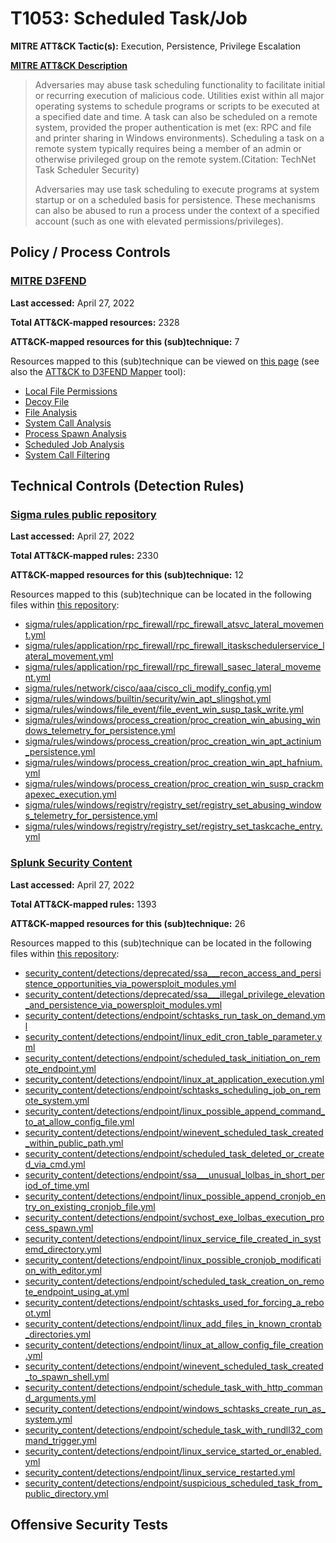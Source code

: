 # T1053: Scheduled Task/Job
**MITRE ATT&CK Tactic(s):** Execution, Persistence, Privilege Escalation

**[MITRE ATT&CK Description](https://attack.mitre.org/techniques/T1053)**
<blockquote>Adversaries may abuse task scheduling functionality to facilitate initial or recurring execution of malicious code. Utilities exist within all major operating systems to schedule programs or scripts to be executed at a specified date and time. A task can also be scheduled on a remote system, provided the proper authentication is met (ex: RPC and file and printer sharing in Windows environments). Scheduling a task on a remote system typically requires being a member of an admin or otherwise privileged group on the remote system.(Citation: TechNet Task Scheduler Security)

Adversaries may use task scheduling to execute programs at system startup or on a scheduled basis for persistence. These mechanisms can also be abused to run a process under the context of a specified account (such as one with elevated permissions/privileges).</blockquote>

## Policy / Process Controls
### [MITRE D3FEND](https://d3fend.mitre.org/)
**Last accessed:** April 27, 2022

**Total ATT&CK-mapped resources:** 2328

**ATT&CK-mapped resources for this (sub)technique:** 7

Resources mapped to this (sub)technique can be viewed on [this page](https://d3fend.mitre.org/) (see also the [ATT&CK to D3FEND Mapper](https://d3fend.mitre.org/tools/attack-mapper) tool):

* [Local File Permissions](https://d3fend.mitre.org/techniques/d3f:LocalFilePermissions)
* [Decoy File](https://d3fend.mitre.org/techniques/d3f:DecoyFile)
* [File Analysis](https://d3fend.mitre.org/techniques/d3f:FileAnalysis)
* [System Call Analysis](https://d3fend.mitre.org/techniques/d3f:SystemCallAnalysis)
* [Process Spawn Analysis](https://d3fend.mitre.org/techniques/d3f:ProcessSpawnAnalysis)
* [Scheduled Job Analysis](https://d3fend.mitre.org/techniques/d3f:ScheduledJobAnalysis)
* [System Call Filtering](https://d3fend.mitre.org/techniques/d3f:SystemCallFiltering)

## Technical Controls (Detection Rules)
### [Sigma rules public repository](https://github.com/SigmaHQ/sigma)
**Last accessed:** April 27, 2022

**Total ATT&CK-mapped rules:** 2330

**ATT&CK-mapped resources for this (sub)technique:** 12

Resources mapped to this (sub)technique can be located in the following files within [this repository](https://github.com/SigmaHQ/sigma/tree/master/rules):

* [sigma/rules/application/rpc_firewall/rpc_firewall_atsvc_lateral_movement.yml](https://github.com/SigmaHQ/sigma/blob/master/rules/application/rpc_firewall/rpc_firewall_atsvc_lateral_movement.yml)
* [sigma/rules/application/rpc_firewall/rpc_firewall_itaskschedulerservice_lateral_movement.yml](https://github.com/SigmaHQ/sigma/blob/master/rules/application/rpc_firewall/rpc_firewall_itaskschedulerservice_lateral_movement.yml)
* [sigma/rules/application/rpc_firewall/rpc_firewall_sasec_lateral_movement.yml](https://github.com/SigmaHQ/sigma/blob/master/rules/application/rpc_firewall/rpc_firewall_sasec_lateral_movement.yml)
* [sigma/rules/network/cisco/aaa/cisco_cli_modify_config.yml](https://github.com/SigmaHQ/sigma/blob/master/rules/network/cisco/aaa/cisco_cli_modify_config.yml)
* [sigma/rules/windows/builtin/security/win_apt_slingshot.yml](https://github.com/SigmaHQ/sigma/blob/master/rules/windows/builtin/security/win_apt_slingshot.yml)
* [sigma/rules/windows/file_event/file_event_win_susp_task_write.yml](https://github.com/SigmaHQ/sigma/blob/master/rules/windows/file_event/file_event_win_susp_task_write.yml)
* [sigma/rules/windows/process_creation/proc_creation_win_abusing_windows_telemetry_for_persistence.yml](https://github.com/SigmaHQ/sigma/blob/master/rules/windows/process_creation/proc_creation_win_abusing_windows_telemetry_for_persistence.yml)
* [sigma/rules/windows/process_creation/proc_creation_win_apt_actinium_persistence.yml](https://github.com/SigmaHQ/sigma/blob/master/rules/windows/process_creation/proc_creation_win_apt_actinium_persistence.yml)
* [sigma/rules/windows/process_creation/proc_creation_win_apt_hafnium.yml](https://github.com/SigmaHQ/sigma/blob/master/rules/windows/process_creation/proc_creation_win_apt_hafnium.yml)
* [sigma/rules/windows/process_creation/proc_creation_win_susp_crackmapexec_execution.yml](https://github.com/SigmaHQ/sigma/blob/master/rules/windows/process_creation/proc_creation_win_susp_crackmapexec_execution.yml)
* [sigma/rules/windows/registry/registry_set/registry_set_abusing_windows_telemetry_for_persistence.yml](https://github.com/SigmaHQ/sigma/blob/master/rules/windows/registry/registry_set/registry_set_abusing_windows_telemetry_for_persistence.yml)
* [sigma/rules/windows/registry/registry_set/registry_set_taskcache_entry.yml](https://github.com/SigmaHQ/sigma/blob/master/rules/windows/registry/registry_set/registry_set_taskcache_entry.yml)

### [Splunk Security Content](https://github.com/splunk/security_content)
**Last accessed:** April 27, 2022

**Total ATT&CK-mapped rules:** 1393

**ATT&CK-mapped resources for this (sub)technique:** 26

Resources mapped to this (sub)technique can be located in the following files within [this repository](https://github.com/splunk/security_content/tree/develop/detections):

* [security_content/detections/deprecated/ssa___recon_access_and_persistence_opportunities_via_powersploit_modules.yml](https://github.com/splunk/security_content/blob/develop/detections/deprecated/ssa___recon_access_and_persistence_opportunities_via_powersploit_modules.yml)
* [security_content/detections/deprecated/ssa___illegal_privilege_elevation_and_persistence_via_powersploit_modules.yml](https://github.com/splunk/security_content/blob/develop/detections/deprecated/ssa___illegal_privilege_elevation_and_persistence_via_powersploit_modules.yml)
* [security_content/detections/endpoint/schtasks_run_task_on_demand.yml](https://github.com/splunk/security_content/blob/develop/detections/endpoint/schtasks_run_task_on_demand.yml)
* [security_content/detections/endpoint/linux_edit_cron_table_parameter.yml](https://github.com/splunk/security_content/blob/develop/detections/endpoint/linux_edit_cron_table_parameter.yml)
* [security_content/detections/endpoint/scheduled_task_initiation_on_remote_endpoint.yml](https://github.com/splunk/security_content/blob/develop/detections/endpoint/scheduled_task_initiation_on_remote_endpoint.yml)
* [security_content/detections/endpoint/linux_at_application_execution.yml](https://github.com/splunk/security_content/blob/develop/detections/endpoint/linux_at_application_execution.yml)
* [security_content/detections/endpoint/schtasks_scheduling_job_on_remote_system.yml](https://github.com/splunk/security_content/blob/develop/detections/endpoint/schtasks_scheduling_job_on_remote_system.yml)
* [security_content/detections/endpoint/linux_possible_append_command_to_at_allow_config_file.yml](https://github.com/splunk/security_content/blob/develop/detections/endpoint/linux_possible_append_command_to_at_allow_config_file.yml)
* [security_content/detections/endpoint/winevent_scheduled_task_created_within_public_path.yml](https://github.com/splunk/security_content/blob/develop/detections/endpoint/winevent_scheduled_task_created_within_public_path.yml)
* [security_content/detections/endpoint/scheduled_task_deleted_or_created_via_cmd.yml](https://github.com/splunk/security_content/blob/develop/detections/endpoint/scheduled_task_deleted_or_created_via_cmd.yml)
* [security_content/detections/endpoint/ssa___unusual_lolbas_in_short_period_of_time.yml](https://github.com/splunk/security_content/blob/develop/detections/endpoint/ssa___unusual_lolbas_in_short_period_of_time.yml)
* [security_content/detections/endpoint/linux_possible_append_cronjob_entry_on_existing_cronjob_file.yml](https://github.com/splunk/security_content/blob/develop/detections/endpoint/linux_possible_append_cronjob_entry_on_existing_cronjob_file.yml)
* [security_content/detections/endpoint/svchost_exe_lolbas_execution_process_spawn.yml](https://github.com/splunk/security_content/blob/develop/detections/endpoint/svchost_exe_lolbas_execution_process_spawn.yml)
* [security_content/detections/endpoint/linux_service_file_created_in_systemd_directory.yml](https://github.com/splunk/security_content/blob/develop/detections/endpoint/linux_service_file_created_in_systemd_directory.yml)
* [security_content/detections/endpoint/linux_possible_cronjob_modification_with_editor.yml](https://github.com/splunk/security_content/blob/develop/detections/endpoint/linux_possible_cronjob_modification_with_editor.yml)
* [security_content/detections/endpoint/scheduled_task_creation_on_remote_endpoint_using_at.yml](https://github.com/splunk/security_content/blob/develop/detections/endpoint/scheduled_task_creation_on_remote_endpoint_using_at.yml)
* [security_content/detections/endpoint/schtasks_used_for_forcing_a_reboot.yml](https://github.com/splunk/security_content/blob/develop/detections/endpoint/schtasks_used_for_forcing_a_reboot.yml)
* [security_content/detections/endpoint/linux_add_files_in_known_crontab_directories.yml](https://github.com/splunk/security_content/blob/develop/detections/endpoint/linux_add_files_in_known_crontab_directories.yml)
* [security_content/detections/endpoint/linux_at_allow_config_file_creation.yml](https://github.com/splunk/security_content/blob/develop/detections/endpoint/linux_at_allow_config_file_creation.yml)
* [security_content/detections/endpoint/winevent_scheduled_task_created_to_spawn_shell.yml](https://github.com/splunk/security_content/blob/develop/detections/endpoint/winevent_scheduled_task_created_to_spawn_shell.yml)
* [security_content/detections/endpoint/schedule_task_with_http_command_arguments.yml](https://github.com/splunk/security_content/blob/develop/detections/endpoint/schedule_task_with_http_command_arguments.yml)
* [security_content/detections/endpoint/windows_schtasks_create_run_as_system.yml](https://github.com/splunk/security_content/blob/develop/detections/endpoint/windows_schtasks_create_run_as_system.yml)
* [security_content/detections/endpoint/schedule_task_with_rundll32_command_trigger.yml](https://github.com/splunk/security_content/blob/develop/detections/endpoint/schedule_task_with_rundll32_command_trigger.yml)
* [security_content/detections/endpoint/linux_service_started_or_enabled.yml](https://github.com/splunk/security_content/blob/develop/detections/endpoint/linux_service_started_or_enabled.yml)
* [security_content/detections/endpoint/linux_service_restarted.yml](https://github.com/splunk/security_content/blob/develop/detections/endpoint/linux_service_restarted.yml)
* [security_content/detections/endpoint/suspicious_scheduled_task_from_public_directory.yml](https://github.com/splunk/security_content/blob/develop/detections/endpoint/suspicious_scheduled_task_from_public_directory.yml)


## Offensive Security Tests
